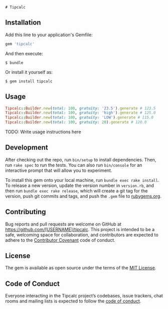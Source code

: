     # Tipcalc

## Installation

Add this line to your application's Gemfile:

```ruby
gem 'tipcalc'
```

And then execute:

    $ bundle

Or install it yourself as:

    $ gem install tipcalc

## Usage

```ruby
Tipcalc::Builder.new(total: 100, gratuity: '23.5').generate # 123.5
Tipcalc::Builder.new(total: 100, gratuity: 'high').generate # 125.0
Tipcalc::Builder.new(total: 100, gratuity: 'LOW').generate # 115.0
Tipcalc::Builder.new(total: 100, gratuity: 20).generate # 120.0
```

TODO: Write usage instructions here

## Development

After checking out the repo, run `bin/setup` to install dependencies. Then, run `rake spec` to run the tests. You can also run `bin/console` for an interactive prompt that will allow you to experiment.

To install this gem onto your local machine, run `bundle exec rake install`. To release a new version, update the version number in `version.rb`, and then run `bundle exec rake release`, which will create a git tag for the version, push git commits and tags, and push the `.gem` file to [rubygems.org](https://rubygems.org).

## Contributing

Bug reports and pull requests are welcome on GitHub at https://github.com/[USERNAME]/tipcalc. This project is intended to be a safe, welcoming space for collaboration, and contributors are expected to adhere to the [Contributor Covenant](http://contributor-covenant.org) code of conduct.

## License

The gem is available as open source under the terms of the [MIT License](https://opensource.org/licenses/MIT).

## Code of Conduct

Everyone interacting in the Tipcalc project’s codebases, issue trackers, chat rooms and mailing lists is expected to follow the [code of conduct](https://github.com/[USERNAME]/tipcalc/blob/master/CODE_OF_CONDUCT.md).
